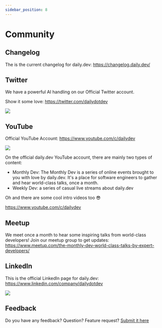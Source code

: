 ```yaml
---
sidebar_position: 8
---
```

# Community

## Changelog

The is the current changelog for daily.dev: https://changelog.daily.dev/

## Twitter

We have a powerful AI handling on our Official Twitter account.

Show it some love: https://twitter.com/dailydotdev

[![](https://daily-now-res.cloudinary.com/image/upload/v1636634599/docs/twitter1.svg)](https://twitter.com/dailydotdev)


## YouTube

Official YouTube Account: https://www.youtube.com/c/dailydev

[![](https://daily-now-res.cloudinary.com/image/upload/v1636634455/docs/youtube1.svg)](https://www.youtube.com/c/dailydev)

On the official daily.dev YouTube account, there are mainly two types of content: 
* Monthly Dev: The Monthly Dev is a series of online events brought to you with love by daily.dev. It's a place for software engineers to gather and hear world-class talks, once a month.
* Weekly Dev: a series of casual live streams about daily.dev

Oh and there are some cool intro videos too 😎

https://www.youtube.com/c/dailydev

## Meetup

We meet once a month to hear some inspiring talks from world-class developers!
Join our meetup group to get updates: https://www.meetup.com/the-monthly-dev-world-class-talks-by-expert-developers/

## LinkedIn

This is the official LinkedIn page for daily.dev: https://www.linkedin.com/company/dailydotdev

[![](https://daily-now-res.cloudinary.com/image/upload/v1636634819/docs/linkedin.svg)](https://www.linkedin.com/company/dailydotdev)

## Feedback

Do you have any feedback? Question? Feature request? [Submit it here](https://daily.dev/feedback)
